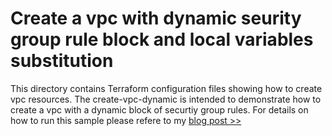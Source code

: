 # Create a vpc with dynamic seurity group rule block and local variables substitution 
This directory contains Terraform configuration files showing how to create vpc resources. The create-vpc-dynamic is intended to demonstrate how to create a vpc with a dynamic block of securtiy group rules.
For details on how to run this sample please refere to my [blog post >>](https://brokedba.blogspot.com/2020/10/terraform-tricks-how-to-mimic-nested.html)
